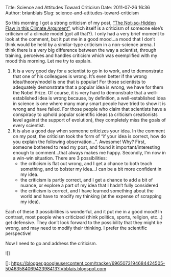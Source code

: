 Title: Science and Attitudes Toward Criticism
Date: 2011-07-26 16:36
Author: brianblais
Slug: science-and-attitudes-toward-criticism

So this morning I got a strong criticism of my post, [“The Not-so-Hidden
Flaw in this Climate Argument”][], which itself is a criticism of
someone else’s criticism of a climate model (got all that?). I only had
a very brief moment to look at the comment, but it put me in a good
mood...a mood that I don’t think would be held by a similar-type
criticism in a non-science arena. I think there is a very big difference
between the way a scientist, through training, perceives and handles
criticism which was exemplified with my mood this morning. Let me try to
explain.

1.  It is a very good day for a scientist to go in to work, and to
    demonstrate that one of his colleagues is wrong. It’s even better if
    the wrong idea/theory/model is one that is popular! For those
    scientists to adequately demonstrate that a popular idea is wrong,
    we have for them the Nobel Prize. Of course, it is very hard to
    demonstrate that a well-established idea is wrong because, by
    definition, a well-established idea in science is one where many
    many smart people have tried to show it is wrong and have failed.
    For those people who claim that scientists have a conspiracy to
    uphold popular scientific ideas (a criticism creationists level
    against the support of evolution), they completely miss the goals of
    every scientist.
2.  It is also a good day when someone criticizes your idea. In the
    comment on my post, the criticism took the form of “if your idea is
    correct, how do you explain the following observation...”. Awesome!
    Why? First, someone bothered to read my post, and found it
    important/interesting enough to comment...that always makes me
    happy. Secondly, I’m now in a win-win situation. There are 3
    possibilities:
    -   the criticism is flat out wrong, and I get a chance to both
        teach something, and to bolster my idea...I can be a bit more
        confident in my idea.
    -   the criticism is partly correct, and I get a chance to add a bit
        of nuance, or explore a part of my idea that I hadn’t fully
        considered
    -   the criticism is correct, and I have learned something about the
        world and have to modify my thinking (at the expense of
        scrapping my idea).

Each of these 3 possibilities is wonderful, and it put me in a good
mood! In contrast, most people when criticized (think politics, sports,
religion, etc...) get defensive. They don’t look forward to the
possibility that they might be wrong, and may need to modify their
thinking. I prefer the scientific perspective!

Now I need to go and address the criticism.

<div class="blogger-post-footer">
![]

</div>

  [“The Not-so-Hidden Flaw in this Climate Argument”]: http://bblais.blogspot.com/2010/02/not-so-hidden-flaw-in-this-climate.html
  []: https://blogger.googleusercontent.com/tracker/6965073194684424505-5046358406942398413?l=bblais.blogspot.com
